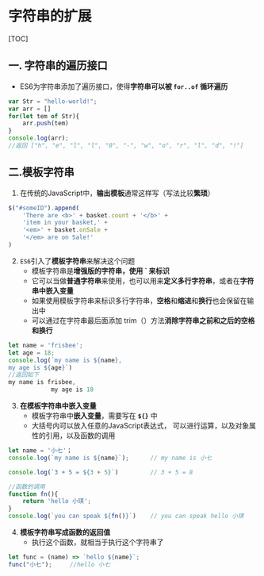 # 字符串的扩展

[TOC]



## 一. 字符串的遍历接口

- ES6为字符串添加了遍历接口，使得**字符串可以被 `for..of` 循环遍历**

~~~~js
var Str = "hello-world!";
var arr = []
for(let tem of Str){
    arr.push(tem)
}
console.log(arr);
//返回 ["h", "e", "l", "l", "0", "-", "w", "o", "r", "l", "d", "!"]
~~~~



## 二.模板字符串

1. 在传统的JavaScript中，**输出模板**通常这样写（写法比较**繁琐**）

~~~js
$("#someID").append(
	'There are <b>' + basket.count + '</b>' + 
    'item in your basket,' + 
    '<em>' + basket.onSale + 
    '</em> are on Sale!'
)
~~~

2. `ES6`引入了**模板字符串**来解决这个问题
   - 模板字符串是**增强版的字符串，使用 ` 来标识**
   - 它可以当做**普通字符串**来使用，也可以用来**定义多行字符串**，或者在**字符串中嵌入变量**
   - 如果使用模板字符串来标识多行字符串，**空格**和**缩进**和**换行**也会保留在输出中
   - 可以通过在字符串最后面添加 trim（）方法**消除字符串之前和之后的空格和换行**

~~~js
let name = 'frisbee';
let age = 18;
console.log(`my name is ${name},
my age is ${age}`)
//返回如下
my name is frisbee,
			my age is 18
~~~

3. **在模板字符串中嵌入变量**
   - 模板字符串中**嵌入变量**，需要写在 **`${}`** 中
   - 大括号内可以放入任意的JavaScript表达式， 可以进行运算，以及对象属性的引用，以及函数的调用

~~~js
let name = '小七'；
console.log(`my name is ${name}`);		// my name is 小七

console.log(`3 + 5 = ${3 + 5}`)			// 3 + 5 = 8

//函数的调用
function fn(){
    return 'hello 小琪';
}
console.log(`you can speak ${fn()}`)	// you can speak hello 小琪
~~~

4. **模板字符串写成函数的返回值**
   - 执行这个函数，就相当于执行这个字符串了

~~~js
let func = (name) => `hello ${name}`;
func("小七");		//hello 小七
~~~

